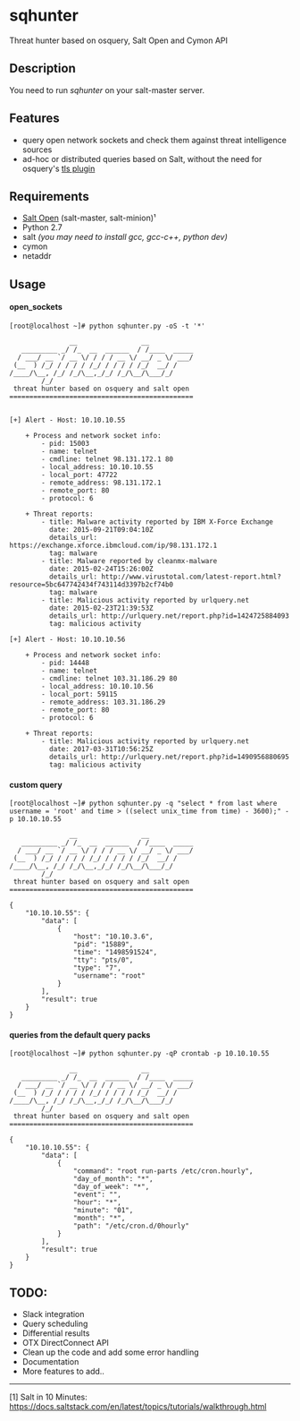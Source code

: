 # sqhunter
Threat hunter based on osquery, Salt Open and Cymon API

## Description
You need to run _sqhunter_ on your salt-master server.

## Features
* query open network sockets and check them against threat intelligence sources
* ad-hoc or distributed queries based on Salt, without the need for osquery's [tls plugin](https://osquery.readthedocs.io/en/stable/deployment/remote/)

## Requirements
* [Salt Open](https://saltstack.com/salt-open-source/) (salt-master, salt-minion)¹
* Python 2.7
* salt _(you may need to install gcc, gcc-c++, python dev)_
* cymon
* netaddr

## Usage
#### open_sockets
```
[root@localhost ~]# python sqhunter.py -oS -t '*'

               __                __           
   _________ _/ /_  __  ______  / /____  _____
  / ___/ __ `/ __ \/ / / / __ \/ __/ _ \/ ___/
 (__  ) /_/ / / / / /_/ / / / / /_/  __/ /    
/____/\__, /_/ /_/\__,_/_/ /_/\__/\___/_/     
        /_/                                   
 threat hunter based on osquery and salt open  
==============================================


[+] Alert - Host: 10.10.10.55

    + Process and network socket info:
        - pid: 15003
        - name: telnet
        - cmdline: telnet 98.131.172.1 80
        - local_address: 10.10.10.55
        - local_port: 47722
        - remote_address: 98.131.172.1
        - remote_port: 80
        - protocol: 6

    + Threat reports:
        - title: Malware activity reported by IBM X-Force Exchange
          date: 2015-09-21T09:04:10Z
          details_url: https://exchange.xforce.ibmcloud.com/ip/98.131.172.1
          tag: malware
        - title: Malware reported by cleanmx-malware
          date: 2015-02-24T15:26:00Z
          details_url: http://www.virustotal.com/latest-report.html?resource=5bc647742434f743114d3397b2cf74b0
          tag: malware
        - title: Malicious activity reported by urlquery.net
          date: 2015-02-23T21:39:53Z
          details_url: http://urlquery.net/report.php?id=1424725884093
          tag: malicious activity

[+] Alert - Host: 10.10.10.56

    + Process and network socket info:
        - pid: 14448
        - name: telnet
        - cmdline: telnet 103.31.186.29 80
        - local_address: 10.10.10.56
        - local_port: 59115
        - remote_address: 103.31.186.29
        - remote_port: 80
        - protocol: 6

    + Threat reports:
        - title: Malicious activity reported by urlquery.net
          date: 2017-03-31T10:56:25Z
          details_url: http://urlquery.net/report.php?id=1490956880695
          tag: malicious activity
```
#### custom query
```
[root@localhost ~]# python sqhunter.py -q "select * from last where username = 'root' and time > ((select unix_time from time) - 3600);" -p 10.10.10.55

               __                __           
   _________ _/ /_  __  ______  / /____  _____
  / ___/ __ `/ __ \/ / / / __ \/ __/ _ \/ ___/
 (__  ) /_/ / / / / /_/ / / / / /_/  __/ /    
/____/\__, /_/ /_/\__,_/_/ /_/\__/\___/_/     
        /_/                                   
 threat hunter based on osquery and salt open  
==============================================

{
    "10.10.10.55": {
        "data": [
            {
                "host": "10.10.3.6", 
                "pid": "15889", 
                "time": "1498591524", 
                "tty": "pts/0", 
                "type": "7", 
                "username": "root"
            }
        ], 
        "result": true
    }
}
```
#### queries from the default query packs
```
[root@localhost ~]# python sqhunter.py -qP crontab -p 10.10.10.55

               __                __           
   _________ _/ /_  __  ______  / /____  _____
  / ___/ __ `/ __ \/ / / / __ \/ __/ _ \/ ___/
 (__  ) /_/ / / / / /_/ / / / / /_/  __/ /    
/____/\__, /_/ /_/\__,_/_/ /_/\__/\___/_/     
        /_/                                   
 threat hunter based on osquery and salt open  
==============================================

{
    "10.10.10.55": {
        "data": [
            {
                "command": "root run-parts /etc/cron.hourly", 
                "day_of_month": "*", 
                "day_of_week": "*", 
                "event": "", 
                "hour": "*", 
                "minute": "01", 
                "month": "*", 
                "path": "/etc/cron.d/0hourly"
            }
        ], 
        "result": true
    }
}
```

## TODO:
* Slack integration
* Query scheduling
* Differential results
* OTX DirectConnect API
* Clean up the code and add some error handling
* Documentation
* More features to add..

---

[1] Salt in 10 Minutes: https://docs.saltstack.com/en/latest/topics/tutorials/walkthrough.html
